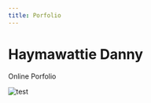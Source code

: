 ```yaml
---
title: Porfolio
---
```


# Haymawattie Danny
Online Porfolio




<!DOCTYPE html>
![test](https://user-images.githubusercontent.com/34174086/33780142-152f0b1a-dc26-11e7-96bf-279c8995bd72.jpg)
